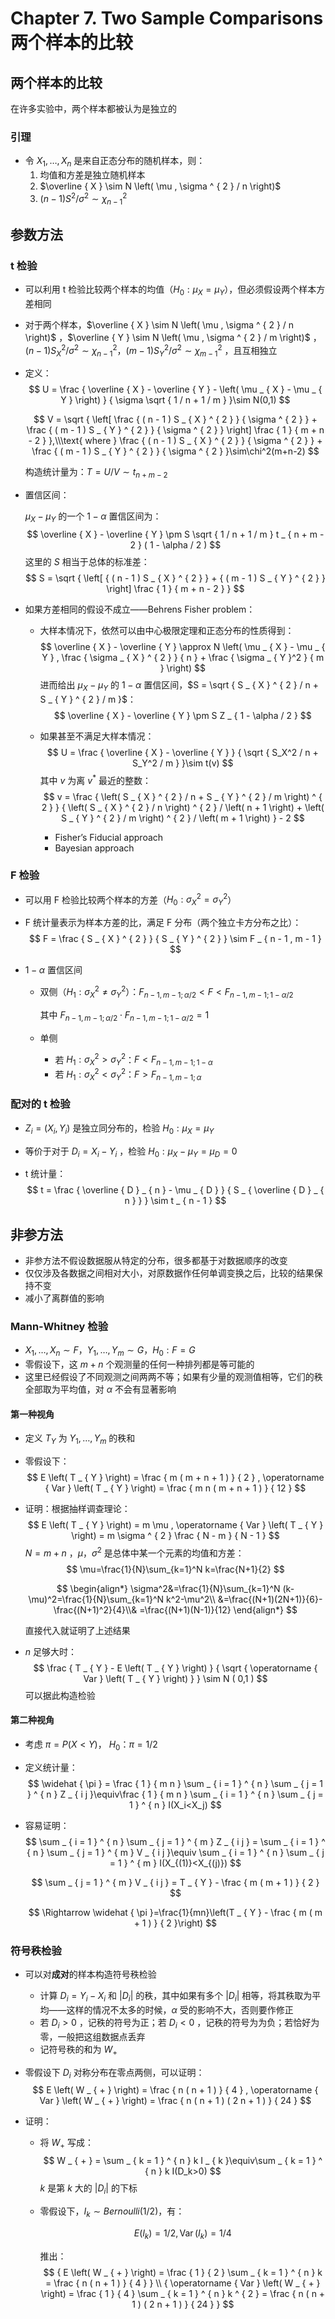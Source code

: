 # Chapter 7. Two Sample Comparisons 两个样本的比较



## 两个样本的比较

在许多实验中，两个样本都被认为是独立的



### 引理

- 令 $X _ { 1 } , \ldots , X _ { n }$ 是来自正态分布的随机样本，则：
  1. 均值和方差是独立随机样本
  2. $\overline { X } \sim N \left( \mu , \sigma ^ { 2 } / n \right)$
  3. $( n - 1 ) S ^ { 2 } / \sigma ^ { 2 }\sim\chi^2_{n-1}$



## 参数方法



### t 检验

- 可以利用 t 检验比较两个样本的均值（$H_0: \mu_X=\mu_Y$），但必须假设两个样本方差相同

- 对于两个样本，$\overline { X } \sim N \left( \mu , \sigma ^ { 2 } / n \right)$ ，$\overline { Y } \sim N \left( \mu , \sigma ^ { 2 } / m \right)$ ，$( n - 1 ) S _ { X } ^ { 2 } / \sigma ^ { 2 }\sim\chi^2_{n-1}$，$( m - 1 ) S _ { Y } ^ { 2 } / \sigma ^ { 2 }\sim\chi^2_{m-1}$ ，且互相独立

- 定义：
  $$
  U = \frac { \overline { X } - \overline { Y } - \left( \mu _ { X } - \mu _ { Y } \right) } { \sigma \sqrt { 1 / n + 1 / m } }\sim N(0,1)
  $$

  $$
  V = \sqrt { \left[ \frac { ( n - 1 ) S _ { X } ^ { 2 } } { \sigma ^ { 2 } } + \frac { ( m - 1 ) S _ { Y } ^ { 2 } } { \sigma ^ { 2 } } \right] \frac { 1 } { m + n - 2 } },\\\text{ where } \frac { ( n - 1 ) S _ { X } ^ { 2 } } { \sigma ^ { 2 } } + \frac { ( m - 1 ) S _ { Y } ^ { 2 } } { \sigma ^ { 2 } }\sim\chi^2(m+n-2)
  $$

  构造统计量为：$T=U/V\sim t_{n+m-2}$

- 置信区间：

  $\mu_X - \mu_Y$ 的一个 $1-\alpha$ 置信区间为：
  $$
  \overline { X } - \overline { Y } \pm S \sqrt { 1 / n + 1 / m } t _ { n + m - 2 } ( 1 - \alpha / 2 )
  $$
  这里的 $S$ 相当于总体的标准差：
  $$
  S = \sqrt { \left[  { ( n - 1 ) S _ { X } ^ { 2 } }  + { ( m - 1 ) S _ { Y } ^ { 2 } }  \right] \frac { 1 } { m + n - 2 } }
  $$

- 如果方差相同的假设不成立——Behrens Fisher problem：

  - 大样本情况下，依然可以由中心极限定理和正态分布的性质得到：
    $$
    \overline { X } - \overline { Y } \approx N \left( \mu _ { X } - \mu _ { Y } , \frac { \sigma _ { X } ^ { 2 } } { n } + \frac { \sigma _ { Y }^2 } { m } \right)
    $$
    进而给出 $\mu _ { X } - \mu _ { Y }$ 的 $1-\alpha$ 置信区间，$S = \sqrt { S _ { X } ^ { 2 } / n + S _ { Y } ^ { 2 } / m }$：
    $$
    \overline { X } - \overline { Y } \pm S Z _ { 1 - \alpha / 2 }
    $$

  - 如果甚至不满足大样本情况：
    $$
    U = \frac { \overline { X } - \overline { Y } } {  \sqrt { S_X^2 / n + S_Y^2 / m } }\sim t(v)
    $$
    其中 $v$ 为离 $v^*$ 最近的整数：
    $$
    v = \frac { \left( S _ { X } ^ { 2 } / n + S _ { Y } ^ { 2 } / m \right) ^ { 2 } } { \left( S _ { X } ^ { 2 } / n \right) ^ { 2 } / \left( n  + 1 \right) + \left( S _ { Y } ^ { 2 } / m \right) ^ { 2 } / \left( m + 1 \right) } - 2
    $$


    - Fisher’s Fiducial approach
    - Bayesian approach



### F 检验

- 可以用 F 检验比较两个样本的方差（$H_0: \sigma_X^2=\sigma_Y^2$）

- F 统计量表示为样本方差的比，满足 F 分布（两个独立卡方分布之比）：
  $$
  F = \frac { S _ { X } ^ { 2 } } { S _ { Y } ^ { 2 } } \sim F _ { n  - 1 , m - 1 }
  $$

- $1-\alpha$ 置信区间

  - 双侧（$H_1: \sigma_X^2\neq\sigma_Y^2$）：$F_{n-1,m-1;\alpha/2}<F<F_{n-1,m-1;1-\alpha/2}$

    其中 $F_{n-1,m-1;\alpha/2}\cdot F_{n-1,m-1;1-\alpha/2}=1$

  - 单侧

    - 若 $H_1: \sigma_X^2>\sigma_Y^2$：$F<F_{n-1,m-1;1-\alpha}$
    - 若 $H_1: \sigma_X^2<\sigma_Y^2$：$F>F_{n-1,m-1;\alpha}$



### 配对的 t 检验

- $Z _ { i } = \left( X _ { i } , Y _ { i } \right)$ 是独立同分布的，检验 $H _ { 0 } : \mu _ { X } = \mu _ { Y }$

- 等价于对于 $D_i=X_i-Y_i$ ，检验 $H _ { 0 } : \mu _ { X } - \mu _ { Y }=\mu_D=0$

- t 统计量：
  $$
  t = \frac { \overline { D } _ { n } - \mu _ { D } } { S _ { \overline { D } _ { n } } } \sim t _ { n - 1 }
  $$






## 非参方法

- 非参方法不假设数据服从特定的分布，很多都基于对数据顺序的改变
- 仅仅涉及各数据之间相对大小，对原数据作任何单调变换之后，比较的结果保持不变
- 减小了离群值的影响



### Mann-Whitney 检验

- $X _ { 1 } , \ldots , X _ { n }\sim F$，$Y _ { 1 } , \ldots , Y _ { m }\sim G$，$H _ { 0 } : F = G$ 
- 零假设下，这 $m+n$ 个观测量的任何一种排列都是等可能的
- 这里已经假设了不同观测之间两两不等；如果有少量的观测值相等，它们的秩全部取为平均值，对 $\alpha$ 不会有显著影响



#### 第一种视角

- 定义 $T_Y$ 为 $Y _ { 1 } , \ldots , Y _ { m }$ 的秩和

- 零假设下：
  $$
  E \left( T _ { Y } \right) = \frac { m ( m + n + 1 ) } { 2 } , \operatorname { Var } \left( T _ { Y } \right) = \frac { m n ( m + n + 1 ) } { 12 }
  $$






- 证明：根据抽样调查理论：
  $$
  E \left( T _ { Y } \right) = m \mu , \operatorname { Var } \left( T _ { Y } \right) = m \sigma ^ { 2 } \frac { N - m } { N - 1 }
  $$
  $N=m+n$ ，$\mu，\sigma^2$ 是总体中某一个元素的均值和方差：
  $$
  \mu=\frac{1}{N}\sum_{k=1}^N k=\frac{N+1}{2}
  $$

  $$
  \begin{align*}
  \sigma^2&=\frac{1}{N}\sum_{k=1}^N (k-\mu)^2=\frac{1}{N}\sum_{k=1}^N k^2-\mu^2\\
  &=\frac{(N+1)(2N+1)}{6}-\frac{(N+1)^2}{4}\\&
  =\frac{(N+1)(N-1)}{12}
  \end{align*}
  $$

  直接代入就证明了上述结果

- $n$ 足够大时：
  $$
  \frac { T _ { Y } - E \left( T _ { Y } \right) } { \sqrt { \operatorname { Var } \left( T _ { Y } \right) } } \sim N ( 0,1 )
  $$
  可以据此构造检验



#### 第二种视角

- 考虑 $\pi=P(X<Y)$， $H_0：\pi=1/2$

- 定义统计量：
  $$
  \widehat { \pi } = \frac { 1 } { m n } \sum _ { i = 1 } ^ { n } \sum _ { j = 1 } ^ { n } Z _ { i j }\equiv\frac { 1 } { m n } \sum _ { i = 1 } ^ { n } \sum _ { j = 1 } ^ { n } I(X_i<X_j)
  $$






- 容易证明：
  $$
  \sum _ { i = 1 } ^ { n } \sum _ { j = 1 } ^ { m } Z _ { i j } = \sum _ { i = 1 } ^ { n } \sum _ { j = 1 } ^ { m } V _ { i j }\equiv \sum _ { i = 1 } ^ { n } \sum _ { j = 1 } ^ { m } I(X_{(1)}<X_{(j)})
  $$

  $$
  \sum _ { j = 1 } ^ { m } V _ { i j } = T _ { Y } - \frac { m ( m + 1 ) } { 2 }
  $$

  $$
  \Rightarrow \widehat { \pi }=\frac{1}{mn}\left(T _ { Y } - \frac { m ( m + 1 ) } { 2 }\right)
  $$






### 符号秩检验

- 可以对**成对**的样本构造符号秩检验

  - 计算 $D_i=Y_i-X_i$ 和 $|D_i|$ 的秩，其中如果有多个 $|D_i|$ 相等，将其秩取为平均——这样的情况不太多的时候，$\alpha$ 受的影响不大，否则要作修正
  - 若 $D_i>0$ ，记秩的符号为正；若 $D_i<0$ ，记秩的符号为为负；若恰好为零，一般把这组数据点丢弃
  - 记符号秩的和为 $W_+$

- 零假设下 $D_i$ 对称分布在零点两侧，可以证明：
  $$
  E \left( W _ { + } \right) = \frac { n ( n + 1 ) } { 4 } , \operatorname { Var } \left( W _ { + } \right) = \frac { n ( n + 1 ) ( 2 n + 1 ) } { 24 }
  $$

- 证明：

  - 将 $W_+$ 写成：
    $$
    W _ { + } = \sum _ { k = 1 } ^ { n } k I _ { k }\equiv\sum _ { k = 1 } ^ { n } k I(D_k>0)
    $$
    $k$ 是第 $k$ 大的 $|D_i|$ 的下标

  - 零假设下，$I_k\sim Bernoulli(1/2)​$ ，有：

     $$
     E \left( l _ { k } \right) = 1 / 2 , \operatorname { Var } \left( I _ { k } \right) = 1 / 4
     $$

     推出：
     $$
     { E \left( W _ { + } \right) = \frac { 1 } { 2 } \sum _ { k = 1 } ^ { n } k = \frac { n ( n + 1 ) } { 4 } } \\ { \operatorname { Var } \left( W _ { + } \right) = \frac { 1 } { 4 } \sum _ { k = 1 } ^ { n } k ^ { 2 } = \frac { n ( n + 1 ) ( 2 n + 1 ) } { 24 } }
     $$



